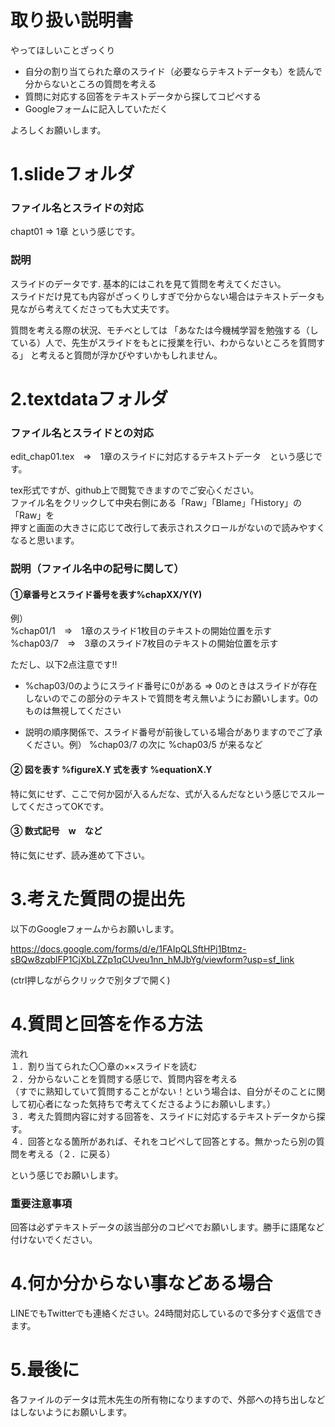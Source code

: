 # 取り扱い説明書

やってほしいことざっくり

- 自分の割り当てられた章のスライド（必要ならテキストデータも）を読んで分からないところの質問を考える    
- 質問に対応する回答をテキストデータから探してコピペする
- Googleフォームに記入していただく  
     
よろしくお願いします。



# 1.slideフォルダ  

### ファイル名とスライドの対応   
chapt01 ⇒ 1章  という感じです。

### 説明
スライドのデータです. 基本的にはこれを見て質問を考えてください。  
スライドだけ見ても内容がざっくりしすぎで分からない場合はテキストデータも見ながら考えてくださっても大丈夫です。

質問を考える際の状況、モチベとしては
「あなたは今機械学習を勉強する（している）人で、先生がスライドをもとに授業を行い、わからないところを質問する」
と考えると質問が浮かびやすいかもしれません。
   
        
            
               

# 2.textdataフォルダ  


### ファイル名とスライドとの対応

edit_chap01.tex　⇒　1章のスライドに対応するテキストデータ　という感じです。  
  
tex形式ですが、github上で閲覧できますのでご安心ください。     
ファイル名をクリックして中央右側にある「Raw」「Blame」「History」の「Raw」を  
押すと画面の大きさに応じて改行して表示されスクロールがないので読みやすくなると思います。  


### 説明（ファイル名中の記号に関して）

#### ①章番号とスライド番号を表す%chapXX/Y(Y)
例）      
%chap01/1　⇒　1章のスライド1枚目のテキストの開始位置を示す　      
%chap03/7　⇒　3章のスライド7枚目のテキストの開始位置を示す   
     
ただし、以下2点注意です!!   
   
- %chap03/0のようにスライド番号に0がある ⇒ 0のときはスライドが存在しないのでこの部分のテキストで質問を考え無いようにお願いします。0のものは無視してください   

- 説明の順序関係で、スライド番号が前後している場合がありますのでご了承ください。例） %chap03/7 の次に %chap03/5 が来るなど   
    
         
             
#### ② 図を表す %figureX.Y 式を表す %equationX.Y 

特に気にせず、ここで何か図が入るんだな、式が入るんだなという感じでスルーしてくださってOKです。

      
            
               
#### ③ 数式記号　$\bm{w}$　など

特に気にせず、読み進めて下さい。      

       
      
          
# 3.考えた質問の提出先

以下のGoogleフォームからお願いします。

https://docs.google.com/forms/d/e/1FAIpQLSftHPj1Btmz-sBQw8zqblFP1CjXbLZZp1qCUveu1nn_hMJbYg/viewform?usp=sf_link

(ctrl押しながらクリックで別タブで開く)

# 4.質問と回答を作る方法


流れ  
１．割り当てられた〇〇章の××スライドを読む  
２．分からないことを質問する感じで、質問内容を考える  
（すでに熟知していて質問することがない！という場合は、自分がそのことに関して初心者になった気持ちで考えてくださるようにお願いします。）   
３．考えた質問内容に対する回答を、スライドに対応するテキストデータから探す。     
４．回答となる箇所があれば、それをコピペして回答とする。無かったら別の質問を考える（２．に戻る）    
    
という感じでお願いします。     

    
### 重要注意事項

回答は必ずテキストデータの該当部分のコピペでお願いします。勝手に語尾など付けないでください。
           

# 4.何か分からない事などある場合

LINEでもTwitterでも連絡ください。24時間対応しているので多分すぐ返信できます。     

    
         
            

# 5.最後に

各ファイルのデータは荒木先生の所有物になりますので、外部への持ち出しなどはしないようにお願いします。
